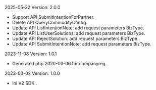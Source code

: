 2025-05-22 Version: 2.0.0
- Support API SubmitIntentionForPartner.
- Delete API QueryCommodityConfig.
- Update API ListIntentionNote: add request parameters BizType.
- Update API ListUserSolutions: add request parameters BizType.
- Update API RejectSolution: add request parameters BizType.
- Update API SubmitIntentionNote: add request parameters BizType.


2023-11-08 Version: 1.0.1
- Generated php 2020-03-06 for companyreg.

2023-03-02 Version: 1.0.0
- Ini V2 SDK .

